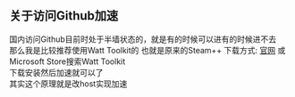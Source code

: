 ## 关于访问Github加速
国内访问Github目前时处于半墙状态的，就是有的时候可以进有的时候进不去    
那么我是比较推荐使用Watt Toolkit的 也就是原来的Steam++
下载方式: [官网](https://steampp.net/download)  或  Microsoft Store搜索Watt Toolkit   
下载安装然后加速就可以了   
其实这个原理就是改host实现加速
